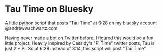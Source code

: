 # Tau Time on Bluesky
A little python script that posts “Tau Time” at 6:28 on my bluesky account @andrewwschwartz.com

Having never made a bot on Twitter before, I figured this would be a fun little project.
Heavily inspired by Cassidy's "Pi Time" twitter posts, Tau is just 2 * PI. So at 6:28 instead of 3:14, this script will post "Tau Time"
